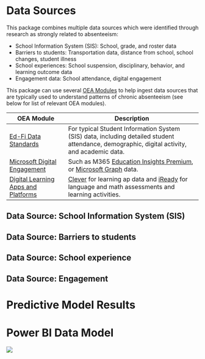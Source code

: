 
# Data Sources

This package combines multiple data sources which were identified through research as strongly related to absenteeism: 
* School Information System (SIS): School, grade, and roster data
* Barriers to students: Transportation data, distance from school, school changes, student illness
* School experiences: School suspension, disciplinary, behavior, and learning outcome data
* Engagement data: School attendance, digital engagement

This package can use several [OEA Modules](https://github.com/microsoft/OpenEduAnalytics/tree/main/modules) to help ingest data sources that are typically used to understand patterns of chronic absenteeism (see below for list of relevant OEA modules).  

| OEA Module | Description |
| --- | --- |
| [Ed-Fi Data Standards](https://github.com/microsoft/OpenEduAnalytics/tree/main/modules/Education_Data_Standards/Ed-Fi) | For typical Student Information System (SIS) data, including detailed student attendance, demographic, digital activity, and academic data. |
| [Microsoft Digital Engagement](https://github.com/microsoft/OpenEduAnalytics/tree/main/modules/Microsoft_Data) | Such as M365 [Education Insights Premium](https://github.com/microsoft/OpenEduAnalytics/tree/main/modules/Microsoft_Data/Microsoft_Education_Insights_Premium), or [Microsoft Graph](https://github.com/microsoft/OpenEduAnalytics/tree/main/modules/Microsoft_Data/Microsoft_Graph) data. |
| [Digital Learning Apps and Platforms](https://github.com/microsoft/OpenEduAnalytics/tree/main/modules/Digital_Learning_Apps_and_Platforms) | [Clever](https://github.com/microsoft/OpenEduAnalytics/tree/main/modules/Digital_Learning_Apps_and_Platforms/Clever) for learning ap data and [iReady](https://github.com/microsoft/OpenEduAnalytics/tree/main/modules/Digital_Learning_Apps_and_Platforms/iReady) for language and math assessments and learning activities. |

## Data Source: School Information System (SIS)

## Data Source: Barriers to students 

## Data Source: School experience 

## Data Source: Engagement

# Predictive Model Results

# Power BI Data Model

![](https://github.com/microsoft/OpenEduAnalytics/blob/9cdecd763c0c05a32276bc64e991ed7d068e8f3b/packages/Chronic_Absenteeism/docs/images/powerBIIntervention.png)

